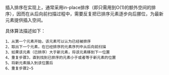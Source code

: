 插入排序在实现上，通常采用in-place排序（即只需用到O(1)的额外空间的排序），因而在从后向前扫描过程中，需要反复把已排序元素逐步向后挪位，为最新元素提供插入空间。

具体算法描述如下：

    1、从第一个元素开始，该元素可以认为已经被排序
    2、取出下一个元素，在已经排序的元素序列中从后向前扫描
    3、如果该元素（已排序）大于新元素，将该元素移到下一位置
    4、重复步骤3，直到找到已排序的元素小于或者等于新元素的位置
    5、将新元素插入到该位置后
    6、重复步骤2~5